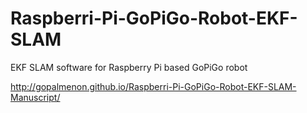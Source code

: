 # Raspberri-Pi-GoPiGo-Robot-EKF-SLAM
EKF SLAM software for Raspberry Pi based GoPiGo robot

http://gopalmenon.github.io/Raspberri-Pi-GoPiGo-Robot-EKF-SLAM-Manuscript/
